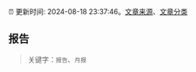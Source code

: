 :alarm_clock: 更新时间: 2024-08-18 23:37:46。[文章来源](/README.md)、[文章分类](/TAGS.md)

## 报告


> 关键字：`报告`、`月报`



